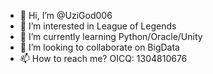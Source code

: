 - 👋 Hi, I’m @UziGod006
- 👀 I’m interested in League of Legends
- 🌱 I’m currently learning Python/Oracle/Unity
- 💞️ I’m looking to collaborate on BigData
- 📫 How to reach me? OICQ: 1304810676

<!---
UziGod006/UziGod006 is a ✨ special ✨ repository because its `README.md` (this file) appears on your GitHub profile.
You can click the Preview link to take a look at your changes.
--->
